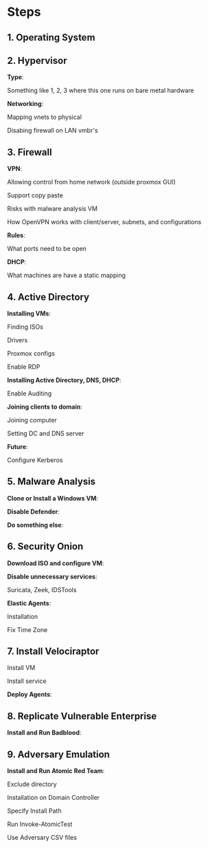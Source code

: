 # Steps

## 1. Operating System

## 2. Hypervisor

**Type**: 

Something like 1, 2, 3 where this one runs on bare metal hardware

**Networking**: 

Mapping vnets to physical

Disabing firewall on LAN vmbr's

## 3. Firewall

**VPN**: 

Allowing control from home network (outside proxmox GUI)

Support copy paste

Risks with malware analysis VM

How OpenVPN works with client/server, subnets, and configurations

**Rules**:

What ports need to be open

**DHCP**:

What machines are have a static mapping

## 4. Active Directory

**Installing VMs**:

Finding ISOs

Drivers

Proxmox configs

Enable RDP

**Installing Active Directory, DNS, DHCP**:

Enable Auditing

**Joining clients to domain**:

Joining computer

Setting DC and DNS server

**Future**:

Configure Kerberos

## 5. Malware Analysis

**Clone or Install a Windows VM**:

**Disable Defender**:

**Do something else**:

## 6. Security Onion

**Download ISO and configure VM**:

**Disable unnecessary services**:

Suricata, Zeek, IDSTools

**Elastic Agents**:

Installation

Fix Time Zone

## 7. Install Velociraptor

Install VM

Install service

**Deploy Agents**:

## 8. Replicate Vulnerable Enterprise

**Install and Run Badblood**:

## 9. Adversary Emulation

**Install and Run Atomic Red Team**:

Exclude directory

Installation on Domain Controller

Specify Install Path

Run Invoke-AtomicTest

Use Adversary CSV files
